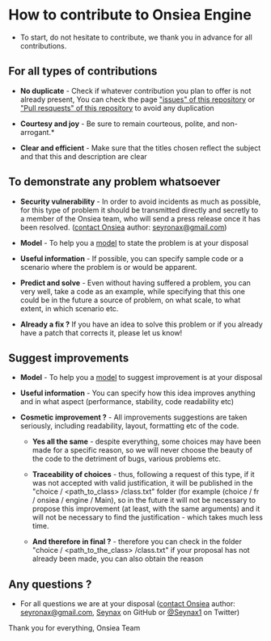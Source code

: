 # How to contribute to Onsiea Engine

- To start, do not hesitate to contribute, we thank you in advance for all contributions.

## For all types of contributions

- **No duplicate** - Check if whatever contribution you plan to offer is not already present, You can check the page ["issues" of this repository](https://github.com/Onsiea/Onsiea/issues) or ["Pull resquests" of this repository](https://github.com/Onsiea/Onsiea/pulls) to avoid any duplication

- **Courtesy and joy** - Be sure to remain courteous, polite, and non-arrogant.*

- **Clear and efficient** - Make sure that the titles chosen reflect the subject and that this and description are clear

## To demonstrate any problem whatsoever

- **Security vulnerability** - In order to avoid incidents as much as possible, for this type of problem it should be transmitted directly and secretly to a member of the Onsiea team, who will send a press release once it has been resolved. ([contact Onsiea](https://github.com/Onsiea/Onsiea/wiki/Contact) author: seyronax@gmail.com)

- **Model** - To help you a [model](https://github.com/Onsiea/Onsiea/blob/main/.github/ISSUE_TEMPLATE/bug_report.md) to state the problem is at your disposal

- **Useful information** - If possible, you can specify sample code or a scenario where the problem is or would be apparent.

- **Predict and solve** - Even without having suffered a problem, you can very well, take a code as an example, while specifying that this one could be in the future a source of problem, on what scale, to what extent, in which scenario etc.

- **Already a fix ?** If you have an idea to solve this problem or if you already have a patch that corrects it, please let us know!

## Suggest improvements

- **Model** - To help you a [model](https://github.com/Onsiea/Onsiea/blob/main/.github/ISSUE_TEMPLATE/feature_request.md) to suggest improvement is at your disposal

- **Useful information** - You can specify how this idea improves anything and in what aspect (performance, stability, code readability etc)

- **Cosmetic improvement ?** - All improvements suggestions are taken seriously, including readability, layout, formatting etc of the code.

  - **Yes all the same** - despite everything, some choices may have been made for a specific reason, so we will never choose the beauty of the code to the detriment of bugs, various problems etc.

  - **Traceability of choices** - thus, following a request of this type, if it was not accepted with valid justification, it will be published in the "choice / <path_to_class> /class.txt" folder (for example (choice / fr / onsiea / engine / Main), so in the future it will not be necessary to propose this improvement (at least, with the same arguments) and it will not be necessary to find the justification - which takes much less time.

  - **And therefore in final ?** - therefore you can check in the folder "choice / <path_to_the_class> /class.txt" if your proposal has not already been made, you can also obtain the reason

## Any questions ?

- For all questions we are at your disposal ([contact Onsiea](https://github.com/Onsiea/Onsiea/wiki/Contact) author: seyronax@gmail.com, [Seynax](https://github.com/seynax) on GitHub or [@Seynax1](https://twitter.com/Seynax1) on Twitter)

Thank you for everything,
Onsiea Team

